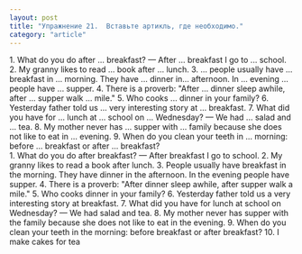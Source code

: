 ```yaml
---
layout: post
title: "Упражнение 21.  Вставьте артикль, где необходимо."
category: "article"
---
```

<section class="question">
1. What do you do after ... breakfast? — After ... breakfast I go to ... school. 2. My granny likes to read ... book after ... lunch. 3. ... people usually have ... breakfast in ... morning. They have ... dinner in... afternoon. In ... evening ... people have ... supper. 4. There is a proverb: "After ... dinner sleep awhile, after ... supper walk ... mile." 5. Who cooks ... dinner in your family? 6. Yesterday father told us ... very interesting story at ... breakfast. 7. What did you have for ... lunch at ... school on ... Wednesday? — We had ... salad and ... tea. 8. My mother never has ... supper with ... family because she does not like to eat in ... evening. 9. When do you clean your teeth in ... morning: before ... breakfast or after ... breakfast?
</section>

<section class="answer">
1. What do you do after breakfast? — After breakfast I go to school. 2. My granny likes to read a book after lunch. 3. People usually have breakfast in the morning. They have dinner in the afternoon. In the evening people have supper. 4. There is a proverb: "After dinner sleep awhile, after supper walk a mile." 5. Who cooks dinner in your family? 6. Yesterday father told us a very interesting story at breakfast. 7. What did you have for lunch at school on Wednesday? — We had salad and tea. 8. My mother never has supper with the family because she does not like to eat in the evening. 9. When do you clean your teeth in the morning: before breakfast or after breakfast? 10. I make cakes for tea
</section>